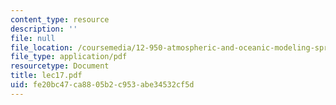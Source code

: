 ```yaml
---
content_type: resource
description: ''
file: null
file_location: /coursemedia/12-950-atmospheric-and-oceanic-modeling-spring-2004/fe20bc47ca8805b2c953abe34532cf5d_lec17.pdf
file_type: application/pdf
resourcetype: Document
title: lec17.pdf
uid: fe20bc47-ca88-05b2-c953-abe34532cf5d
---
```

